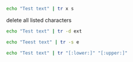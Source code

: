 ```bash
echo "Test text" | tr x s
```

delete all listed characters
```bash
echo "Test text" | tr -d ext
```

```bash
echo "Teest text" | tr -s e
```

```bash
echo "Test text" | tr "[:lower:]" "[:upper:]"
```

